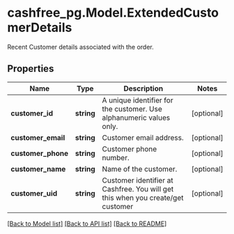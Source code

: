 # cashfree_pg.Model.ExtendedCustomerDetails
Recent Customer details associated with the order.

## Properties

Name | Type | Description | Notes
------------ | ------------- | ------------- | -------------
**customer_id** | **string** | A unique identifier for the customer. Use alphanumeric values only. | [optional] 
**customer_email** | **string** | Customer email address. | [optional] 
**customer_phone** | **string** | Customer phone number. | [optional] 
**customer_name** | **string** | Name of the customer. | [optional] 
**customer_uid** | **string** | Customer identifier at Cashfree. You will get this when you create/get customer       | [optional] 

[[Back to Model list]](../README.md#documentation-for-models) [[Back to API list]](../README.md#documentation-for-api-endpoints) [[Back to README]](../README.md)

